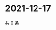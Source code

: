 # 2021-12-17

共 0 条

<!-- BEGIN WEIBO -->
<!-- 最后更新时间 Fri Dec 17 2021 19:06:51 GMT+0800 (China Standard Time) -->

<!-- END WEIBO -->

